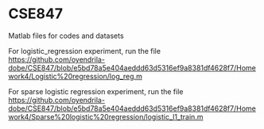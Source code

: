 # CSE847
Matlab files for codes and datasets

For logistic_regression experiment, run the file https://github.com/oyendrila-dobe/CSE847/blob/e5bd78a5e404aeddd63d5316ef9a8381df4628f7/Homework4/Logistic%20regression/log_reg.m

For sparse logistic regression experiment, run the file https://github.com/oyendrila-dobe/CSE847/blob/e5bd78a5e404aeddd63d5316ef9a8381df4628f7/Homework4/Sparse%20logistic%20regression/logistic_l1_train.m 
